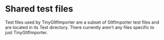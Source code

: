Shared test files
=================

Test files used by TinyGltfImporter are a subset of GltfImporter test files and
are located in its Test directory. There currently aren't any files specific to
just TinyGltfImporter.
